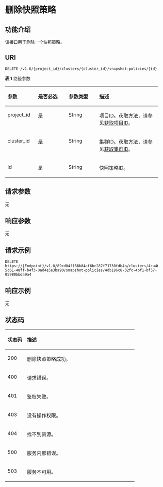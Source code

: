 # 删除快照策略<a name="ZH-CN_TOPIC_0000001437661629"></a>

## 功能介绍<a name="section842135521916"></a>

该接口用于删除一个快照策略。

## URI<a name="section12424255121911"></a>

```
DELETE /v1.0/{project_id}/clusters/{cluster_id}/snapshot-policies/{id}
```

**表 1**  路径参数

<a name="table2431255111917"></a>
<table><thead align="left"><tr id="row1442825516194"><th class="cellrowborder" valign="top" width="20%" id="mcps1.2.5.1.1"><p id="p2432175591914"><a name="p2432175591914"></a><a name="p2432175591914"></a>参数</p>
</th>
<th class="cellrowborder" valign="top" width="20%" id="mcps1.2.5.1.2"><p id="p543385541914"><a name="p543385541914"></a><a name="p543385541914"></a>是否必选</p>
</th>
<th class="cellrowborder" valign="top" width="20%" id="mcps1.2.5.1.3"><p id="p1943515511194"><a name="p1943515511194"></a><a name="p1943515511194"></a>参数类型</p>
</th>
<th class="cellrowborder" valign="top" width="40%" id="mcps1.2.5.1.4"><p id="p4437125511197"><a name="p4437125511197"></a><a name="p4437125511197"></a>描述</p>
</th>
</tr>
</thead>
<tbody><tr id="row10428855131912"><td class="cellrowborder" valign="top" width="20%" headers="mcps1.2.5.1.1 "><p id="p3439655141912"><a name="p3439655141912"></a><a name="p3439655141912"></a>project_id</p>
</td>
<td class="cellrowborder" valign="top" width="20%" headers="mcps1.2.5.1.2 "><p id="p2044155531917"><a name="p2044155531917"></a><a name="p2044155531917"></a>是</p>
</td>
<td class="cellrowborder" valign="top" width="20%" headers="mcps1.2.5.1.3 "><p id="p1544395512193"><a name="p1544395512193"></a><a name="p1544395512193"></a>String</p>
</td>
<td class="cellrowborder" valign="top" width="40%" headers="mcps1.2.5.1.4 "><p id="p164441355131917"><a name="p164441355131917"></a><a name="p164441355131917"></a>项目ID。获取方法，请参见<a href="获取项目ID.md">获取项目ID</a>。</p>
</td>
</tr>
<tr id="row13428105531910"><td class="cellrowborder" valign="top" width="20%" headers="mcps1.2.5.1.1 "><p id="p20446655201915"><a name="p20446655201915"></a><a name="p20446655201915"></a>cluster_id</p>
</td>
<td class="cellrowborder" valign="top" width="20%" headers="mcps1.2.5.1.2 "><p id="p2044875501920"><a name="p2044875501920"></a><a name="p2044875501920"></a>是</p>
</td>
<td class="cellrowborder" valign="top" width="20%" headers="mcps1.2.5.1.3 "><p id="p19449155151916"><a name="p19449155151916"></a><a name="p19449155151916"></a>String</p>
</td>
<td class="cellrowborder" valign="top" width="40%" headers="mcps1.2.5.1.4 "><p id="p34511955131916"><a name="p34511955131916"></a><a name="p34511955131916"></a>集群ID。获取方法，请参见<a href="获取集群ID.md">获取集群ID</a>。</p>
</td>
</tr>
<tr id="row1842916557197"><td class="cellrowborder" valign="top" width="20%" headers="mcps1.2.5.1.1 "><p id="p12454115519199"><a name="p12454115519199"></a><a name="p12454115519199"></a>id</p>
</td>
<td class="cellrowborder" valign="top" width="20%" headers="mcps1.2.5.1.2 "><p id="p13455155551915"><a name="p13455155551915"></a><a name="p13455155551915"></a>是</p>
</td>
<td class="cellrowborder" valign="top" width="20%" headers="mcps1.2.5.1.3 "><p id="p1345795516193"><a name="p1345795516193"></a><a name="p1345795516193"></a>String</p>
</td>
<td class="cellrowborder" valign="top" width="40%" headers="mcps1.2.5.1.4 "><p id="p34591255181913"><a name="p34591255181913"></a><a name="p34591255181913"></a>快照策略ID。</p>
</td>
</tr>
</tbody>
</table>

## 请求参数<a name="section1461255141919"></a>

无

## 响应参数<a name="section946418557194"></a>

无

## 请求示例<a name="section1446745516195"></a>

```
DELETE https://{Endpoint}/v1.0/89cd04f168b84af6be287f71730fdb4b/clusters/4ca46bf1-5c61-48ff-b4f3-0ad4e5e3ba90/snapshot-policies/4db196c8-32fc-4bf1-bf57-05980bbda9a4
```

## 响应示例<a name="section124711955191910"></a>

无

## 状态码<a name="section164760551193"></a>

<a name="zh-cn_topic_0000001387658476_status_code"></a>
<table><thead align="left"><tr id="row7478105521916"><th class="cellrowborder" valign="top" width="15%" id="mcps1.1.3.1.1"><p id="p1948165518192"><a name="p1948165518192"></a><a name="p1948165518192"></a>状态码</p>
</th>
<th class="cellrowborder" valign="top" width="85%" id="mcps1.1.3.1.2"><p id="p748495513198"><a name="p748495513198"></a><a name="p748495513198"></a>描述</p>
</th>
</tr>
</thead>
<tbody><tr id="row6479135519196"><td class="cellrowborder" valign="top" width="15%" headers="mcps1.1.3.1.1 "><p id="p148985515196"><a name="p148985515196"></a><a name="p148985515196"></a>200</p>
</td>
<td class="cellrowborder" valign="top" width="85%" headers="mcps1.1.3.1.2 "><p id="p11491185571912"><a name="p11491185571912"></a><a name="p11491185571912"></a>删除快照策略成功。</p>
</td>
</tr>
<tr id="row34791955141910"><td class="cellrowborder" valign="top" width="15%" headers="mcps1.1.3.1.1 "><p id="p1649235519198"><a name="p1649235519198"></a><a name="p1649235519198"></a>400</p>
</td>
<td class="cellrowborder" valign="top" width="85%" headers="mcps1.1.3.1.2 "><p id="p1949465591912"><a name="p1949465591912"></a><a name="p1949465591912"></a>请求错误。</p>
</td>
</tr>
<tr id="row5479255151918"><td class="cellrowborder" valign="top" width="15%" headers="mcps1.1.3.1.1 "><p id="p1449513550193"><a name="p1449513550193"></a><a name="p1449513550193"></a>401</p>
</td>
<td class="cellrowborder" valign="top" width="85%" headers="mcps1.1.3.1.2 "><p id="p449715556193"><a name="p449715556193"></a><a name="p449715556193"></a>鉴权失败。</p>
</td>
</tr>
<tr id="row16479105519195"><td class="cellrowborder" valign="top" width="15%" headers="mcps1.1.3.1.1 "><p id="p4498755111914"><a name="p4498755111914"></a><a name="p4498755111914"></a>403</p>
</td>
<td class="cellrowborder" valign="top" width="85%" headers="mcps1.1.3.1.2 "><p id="p24991655181914"><a name="p24991655181914"></a><a name="p24991655181914"></a>没有操作权限。</p>
</td>
</tr>
<tr id="row154791559192"><td class="cellrowborder" valign="top" width="15%" headers="mcps1.1.3.1.1 "><p id="p25014554198"><a name="p25014554198"></a><a name="p25014554198"></a>404</p>
</td>
<td class="cellrowborder" valign="top" width="85%" headers="mcps1.1.3.1.2 "><p id="p950285591917"><a name="p950285591917"></a><a name="p950285591917"></a>找不到资源。</p>
</td>
</tr>
<tr id="row1147955561920"><td class="cellrowborder" valign="top" width="15%" headers="mcps1.1.3.1.1 "><p id="p2504955191914"><a name="p2504955191914"></a><a name="p2504955191914"></a>500</p>
</td>
<td class="cellrowborder" valign="top" width="85%" headers="mcps1.1.3.1.2 "><p id="p5506145531916"><a name="p5506145531916"></a><a name="p5506145531916"></a>服务内部错误。</p>
</td>
</tr>
<tr id="row144801556193"><td class="cellrowborder" valign="top" width="15%" headers="mcps1.1.3.1.1 "><p id="p125076558190"><a name="p125076558190"></a><a name="p125076558190"></a>503</p>
</td>
<td class="cellrowborder" valign="top" width="85%" headers="mcps1.1.3.1.2 "><p id="p19510655141918"><a name="p19510655141918"></a><a name="p19510655141918"></a>服务不可用。</p>
</td>
</tr>
</tbody>
</table>

